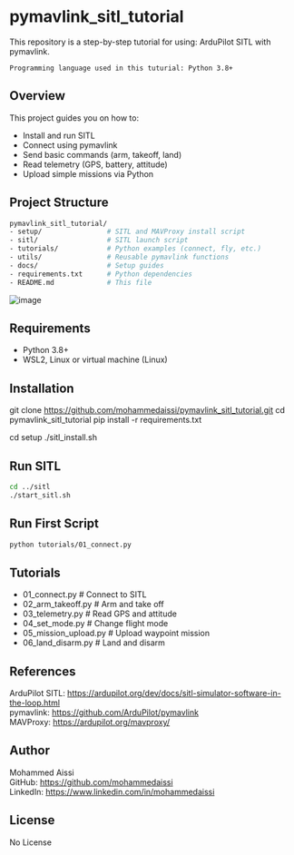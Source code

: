 # pymavlink_sitl_tutorial

This repository is a step-by-step tutorial for using: ArduPilot SITL with pymavlink.
```
Programming language used in this tuturial: Python 3.8+
```

## Overview

This project guides you on how to:
- Install and run SITL
- Connect using pymavlink
- Send basic commands (arm, takeoff, land)
- Read telemetry (GPS, battery, attitude)
- Upload simple missions via Python

## Project Structure
```bash
pymavlink_sitl_tutorial/
- setup/                # SITL and MAVProxy install script
- sitl/                 # SITL launch script
- tutorials/            # Python examples (connect, fly, etc.)
- utils/                # Reusable pymavlink functions
- docs/                 # Setup guides
- requirements.txt      # Python dependencies
- README.md             # This file
```
![image](https://github.com/user-attachments/assets/d93e5e70-c2b5-4769-bb45-110f86066329)


## Requirements

- Python 3.8+
- WSL2, Linux or virtual machine (Linux)

## Installation

git clone https://github.com/mohammedaissi/pymavlink_sitl_tutorial.git
cd pymavlink_sitl_tutorial
pip install -r requirements.txt

cd setup
./sitl_install.sh

## Run SITL
```bash
cd ../sitl
./start_sitl.sh
```
## Run First Script
```bash
python tutorials/01_connect.py
```
## Tutorials

- 01_connect.py           # Connect to SITL  
- 02_arm_takeoff.py       # Arm and take off  
- 03_telemetry.py         # Read GPS and attitude  
- 04_set_mode.py          # Change flight mode  
- 05_mission_upload.py    # Upload waypoint mission  
- 06_land_disarm.py       # Land and disarm

## References
ArduPilot SITL: https://ardupilot.org/dev/docs/sitl-simulator-software-in-the-loop.html  
pymavlink: https://github.com/ArduPilot/pymavlink  
MAVProxy: https://ardupilot.org/mavproxy/

## Author
Mohammed Aissi  
GitHub: https://github.com/mohammedaissi  
LinkedIn: https://www.linkedin.com/in/mohammedaissi

## License
No License

